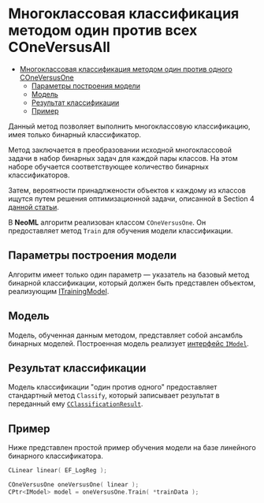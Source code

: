 # Многоклассовая классификация методом один против всех COneVersusAll

<!-- TOC -->

- [Многоклассовая классификация методом один против одного COneVersusOne](#многоклассовая-классификация-методом-один-против-одного-coneversusone)
	- [Параметры построения модели](#параметры-построения-модели)
	- [Модель](#модель)
	- [Результат классификации](#результат-классификации)
	- [Пример](#пример)

<!-- /TOC -->

Данный метод позволяет выполнить многоклассовую классификацию, имея только бинарный классификатор.

Метод заключается в преобразовании исходной многоклассовой задачи в набор бинарных задач для каждой пары классов. На этом наборе обучается соответствующее количество бинарных классификаторов.

Затем, вероятности принадлжености объектов к каждому из классов ищутся путем решения оптимизационной задачи, описанной в Section 4 [данной статьи](https://www.csie.ntu.edu.tw/~cjlin/papers/svmprob/svmprob.pdf).

В **NeoML** алгоритм реализован классом `COneVersusOne`. Он предоставляет метод `Train` для обучения модели классификации.

## Параметры построения модели

Алгоритм имеет только один параметр — указатель на базовый метод бинарной классификации, который должен быть представлен объектом, реализующим [ITrainingModel](TrainingModels.md).

## Модель

Модель, обученная данным методом, представляет собой ансамбль бинарных моделей. Построенная модель реализует [интерфейс `IModel`](Models.md#для-классификации).

## Результат классификации

Модель классификации "один против одного" предоставляет стандартный метод `Classify`, который записывает результат в переданный ему [`CClassificationResult`](README.md#результат-классификации).

## Пример

Ниже представлен простой пример обучения модели на базе линейного бинарного классификатора.

```c++
CLinear linear( EF_LogReg );

COneVersusOne oneVersusOne( linear );
CPtr<IModel> model = oneVersusOne.Train( *trainData );
```
